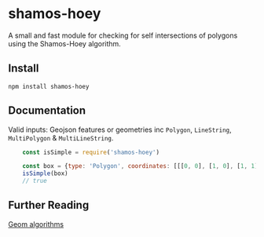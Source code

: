 # shamos-hoey
A small and fast module for checking for self intersections of polygons using the Shamos-Hoey algorithm.

## Install
````
npm install shamos-hoey
````

## Documentation
Valid inputs: Geojson features or geometries inc `Polygon`, `LineString`, `MultiPolygon` & `MultiLineString`.

````js
    const isSimple = require('shamos-hoey')

    const box = {type: 'Polygon', coordinates: [[[0, 0], [1, 0], [1, 1], [0, 1], [0, 0]]]}
    isSimple(box)
    // true
````

## Further Reading
[Geom algorithms](http://geomalgorithms.com/a09-_intersect-3.html#Shamos-Hoey-Algorithm)
